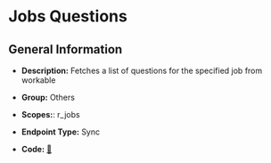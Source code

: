 # Jobs Questions

## General Information

- **Description:** Fetches a list of questions for the specified job from workable

- **Group:** Others
- **Scopes:**: r_jobs
- **Endpoint Type:** Sync
- **Code:** [🔗](https://github.com/NangoHQ/integration-templates/tree/main/integrations/workable/syncs/jobs-questions.ts)

